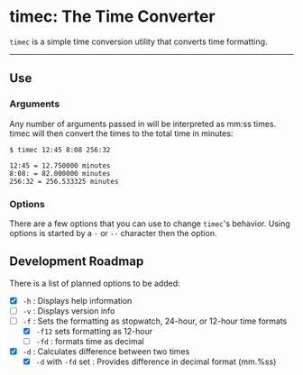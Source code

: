 # timec: The Time Converter

`timec` is a simple time conversion utility that converts time formatting.

---

## Use
### Arguments
Any number of arguments passed in will be interpreted as mm:ss times.
timec will then convert the times to the total time in minutes:
```shell
$ timec 12:45 8:08 256:32

12:45 = 12.750000 minutes
8:08: = 82.000000 minutes
256:32 = 256.533325 minutes
```

### Options
There are a few options that you can use to change `timec`'s behavior.
Using options is started by a `-` or `--` character then the option.

## Development Roadmap
There is a list of planned options to be added:

- [x] `-h` : Displays help information
- [ ] `-v` : Displays version info
- [ ] `-f` : Sets the formatting as stopwatch, 24-hour, or 12-hour time formats
  - [x] `-f12` sets formatting as 12-hour
  - [ ] `-fd` : formats time as decimal
- [x] `-d` : Calculates difference between two times
  - [x] `-d` with `-fd` set : Provides difference in decimal format (mm.%ss)
